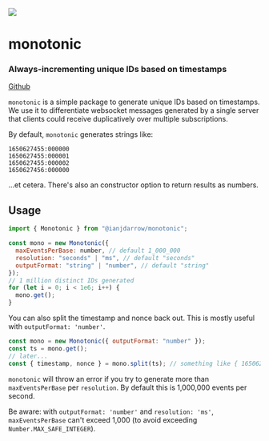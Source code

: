 ![](https://img.shields.io/badge/Coverage-92%25-83A603.svg?prefix=$coverage$)

# monotonic

### Always-incrementing unique IDs based on timestamps

[Github](https://github.com/ianjdarrow/monotonic)

`monotonic` is a simple package to generate unique IDs based on timestamps. We use it to differentiate websocket messages generated by a single server that clients could receive duplicatively over multiple subscriptions.

By default, `monotonic` generates strings like:

```
1650627455:000000
1650627455:000001
1650627455:000002
1650627456:000000
```

...et cetera. There's also an constructor option to return results as numbers.

## Usage

```js
import { Monotonic } from "@ianjdarrow/monotonic";

const mono = new Monotonic({
  maxEventsPerBase: number, // default 1_000_000
  resolution: "seconds" | "ms", // default "seconds"
  outputFormat: "string" | "number", // default "string"
});
// 1 million distinct IDs generated
for (let i = 0; i < 1e6; i++) {
  mono.get();
}
```

You can also split the timestamp and nonce back out. This is mostly useful with `outputFormat: 'number'`.

```js
const mono = new Monotonic({ outputFormat: "number" });
const ts = mono.get();
// later...
const { timestamp, nonce } = mono.split(ts); // something like { 1650627455, 0 }
```

`monotonic` will throw an error if you try to generate more than `maxEventsPerBase` per `resolution`. By default this is 1,000,000 events per second.

Be aware: with `outputFormat: 'number'` and `resolution: 'ms'`, `maxEventsPerBase` can't exceed 1,000 (to avoid exceeding `Number.MAX_SAFE_INTEGER`).
